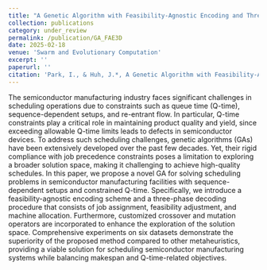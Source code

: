 ```yaml
---
title: "A Genetic Algorithm with Feasibility-Agnostic Encoding and Three-Phase Decoding for Scheduling Semiconductor Manufacturing Facilities Under Constrained Queue Time"
collection: publications
category: under_review
permalink: /publication/GA_FAE3D
date: 2025-02-18
venue: 'Swarm and Evolutionary Computation'
excerpt: ''
paperurl: ''
citation: 'Park, I., & Huh, J.*, A Genetic Algorithm with Feasibility-Agnostic Encoding and Three-Phase Decoding for Scheduling Semiconductor Manufacturing Facilities under Constrained Queue Time, submitted to Swarm and Evolutionary Computation.'
---
```


The semiconductor manufacturing industry faces significant challenges in scheduling operations due to constraints such as queue time (Q-time), sequence-dependent setups, and re-entrant flow. In particular, Q-time constraints play a critical role in maintaining product quality and yield, since exceeding allowable Q-time limits leads to defects in semiconductor devices. To address such scheduling challenges, genetic algorithms (GAs) have been extensively developed over the past few decades. Yet, their rigid compliance with job precedence constraints poses a limitation to exploring a broader solution space, making it challenging to achieve high-quality schedules. In this paper, we propose a novel GA for solving scheduling problems in semiconductor manufacturing facilities with sequence-dependent setups and constrained Q-time. Specifically, we introduce a feasibility-agnostic encoding scheme and a three-phase decoding procedure that consists of job assignment, feasibility adjustment, and machine allocation. Furthermore, customized crossover and mutation operators are incorporated to enhance the exploration of the solution space. Comprehensive experiments on six datasets demonstrate the superiority of the proposed method compared to other metaheuristics, providing a viable solution for scheduling semiconductor manufacturing systems while balancing makespan and Q-time-related objectives.

